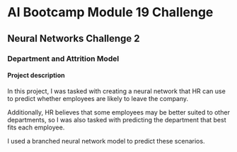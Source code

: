# AI Bootcamp Module 19 Challenge

## Neural Networks Challenge 2

### Department and Attrition Model

#### Project description

In this project, I was tasked with creating a neural network that HR can use to predict whether employees are likely to leave the company. 

Additionally, HR believes that some employees may be better suited to other departments, so I was also tasked with predicting the department that best fits each employee. 

I used a branched neural network model to predict these scenarios.
